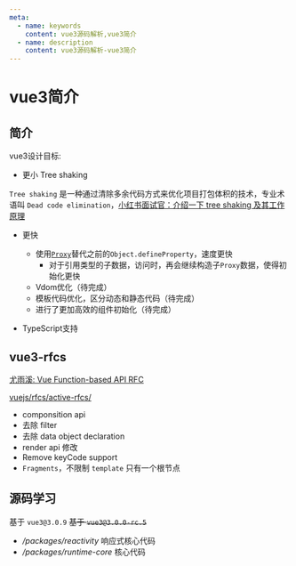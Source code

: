 ```yaml
---
meta:
  - name: keywords
    content: vue3源码解析,vue3简介
  - name: description
    content: vue3源码解析-vue3简介
---
```


# vue3简介

## 简介

vue3设计目标: 

* 更小 Tree shaking

`Tree shaking` 是一种通过清除多余代码方式来优化项目打包体积的技术，专业术语叫 `Dead code elimination`，[小红书面试官：介绍一下 tree shaking 及其工作原理](https://segmentfault.com/a/1190000038962700)

* 更快
    * 使用[`Proxy`](./vue3-reactive.html#createreactiveobject)替代之前的`Object.defineProperty`，速度更快
        * 对于引用类型的子数据，访问时，再会继续构造子`Proxy`数据，使得初始化更快
    * Vdom优化（待完成）
    * 模板代码优化，区分动态和静态代码（待完成）
    * 进行了更加高效的组件初始化（待完成）

* TypeScript支持

## vue3-rfcs

[尤雨溪: Vue Function-based API RFC](https://zhuanlan.zhihu.com/p/68477600)

[vuejs/rfcs/active-rfcs/](https://github.com/vuejs/rfcs/tree/master/active-rfcs)

* componsition api
* 去除 filter
* 去除 data object declaration
* render api 修改
* Remove keyCode support 
* `Fragments`，不限制 `template` 只有一个根节点

<ImgWithBase src="/sharp/vue3-rfcs-1.webp" alt="vscode-multi-column" styleData="width:100%;max-width:1200px;"/>
<ImgWithBase src="/sharp/vue3-rfcs-2.webp" alt="vscode-multi-column" styleData="width:100%;max-width:1200px;"/>


## 源码学习

基于 `vue3@3.0.9` ~~基于 `vue3@3.0.0-rc.5`~~


* */packages/reactivity* 响应式核心代码
* */packages/runtime-core* 核心代码
